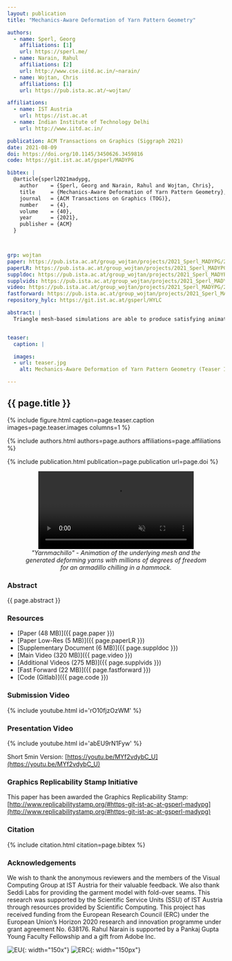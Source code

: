 ```yaml
---
layout: publication
title: "Mechanics-Aware Deformation of Yarn Pattern Geometry"

authors:
  - name: Sperl, Georg
    affiliations: [1]
    url: https://sperl.me/
  - name: Narain, Rahul
    affiliations: [2]
    url: http://www.cse.iitd.ac.in/~narain/
  - name: Wojtan, Chris
    affiliations: [1]
    url: https://pub.ista.ac.at/~wojtan/

affiliations:
  - name: IST Austria
    url: https://ist.ac.at
  - name: Indian Institute of Technology Delhi
    url: http://www.iitd.ac.in/

publication: ACM Transactions on Graphics (Siggraph 2021)
date: 2021-08-09
doi: https://doi.org/10.1145/3450626.3459816
code: https://git.ist.ac.at/gsperl/MADYPG

bibtex: |
  @article{sperl2021madypg,
    author    = {Sperl, Georg and Narain, Rahul and Wojtan, Chris},
    title     = {Mechanics-Aware Deformation of Yarn Pattern Geometry},
    journal   = {ACM Transactions on Graphics (TOG)},
    number    = {4},
    volume    = {40},
    year      = {2021},
    publisher = {ACM}
  }



grp: wojtan
paper: https://pub.ista.ac.at/group_wojtan/projects/2021_Sperl_MADYPG/2021_MADYPG_paper.pdf
paperLR: https://pub.ista.ac.at/group_wojtan/projects/2021_Sperl_MADYPG/2021_MADYPG_paper_lowres.pdf
suppldoc: https://pub.ista.ac.at/group_wojtan/projects/2021_Sperl_MADYPG/2021_MADYPG_supplementary.pdf
supplvids: https://pub.ista.ac.at/group_wojtan/projects/2021_Sperl_MADYPG/2021_MADYPG_suppl_videos.zip
video: https://pub.ista.ac.at/group_wojtan/projects/2021_Sperl_MADYPG/2021_MADYPG_video.mp4
fastforward: https://pub.ista.ac.at/group_wojtan/projects/2021_Sperl_MADYPG/2021_MADYPG_fastforward.mov
repository_hylc: https://git.ist.ac.at/gsperl/HYLC

abstract: |
  Triangle mesh-based simulations are able to produce satisfying animations of knitted and woven cloth; however, they lack the rich geometric detail of yarn-level simulations. Naive texturing approaches do not consider yarn-level physics, while full yarn-level simulations may become prohibitively expensive for large garments. We propose a method to animate yarn-level cloth geometry on top of an underlying deforming mesh in a mechanics-aware fashion. Using triangle strains to interpolate precomputed yarn geometry, we are able to reproduce effects such as knit loops tightening under stretching. In combination with precomputed mesh animation or real-time mesh simulation, our method is able to animate yarn-level cloth in real-time at large scales.


teaser:
  caption: |

  images:
  - url: teaser.jpg
    alt: Mechanics-Aware Deformation of Yarn Pattern Geometry (Teaser Image)

---
```


## {{ page.title }}

{% include figure.html caption=page.teaser.caption images=page.teaser.images columns=1 %}

{% include authors.html authors=page.authors affiliations=page.affiliations %}

{% include publication.html publication=page.publication url=page.doi %}

<!-- <img src="yarnmachillo.gif" /> -->
<figure style="text-align:center; margin: auto; max-width: 440px;">
  <video id="vid" width="360" autoplay loop muted>
    <source src="yarnmachillo.webm" type="video/webm">
    <source src="yarnmachillo.mp4" type="video/mp4">
    <p>(Unfortunately, your browser does not show the &lt;video&gt; tag. Here's a <a href="yarnmachillo.mp4">manual link</a>.)</p>
  </video>
  <figcaption><i>"Yarnmachillo" - Animation of the underlying mesh and the generated deforming yarns with millions of degrees of freedom for an armadillo chilling in a hammock.</i></figcaption>
</figure>

### Abstract

{{ page.abstract }}

### Resources

* [Paper (48 MB)]({{ page.paper }})
* [Paper Low-Res (5 MB)]({{ page.paperLR }})
* [Supplementary Document (6 MB)]({{ page.suppldoc }})
* [Main Video (320 MB)]({{ page.video }})
* [Additional Videos (275 MB)]({{ page.supplvids }})
* [Fast Forward (22 MB)]({{ page.fastforward }})
* [Code (Gitlab)]({{ page.code }})

<!--
* [Pattern Optimization Code]({{ page.repository_hylc }})
-->

### Submission Video

{% include youtube.html id='rO10fjzOzWM' %}

### Presentation Video

{% include youtube.html id='abEU9rN1Fyw' %}

Short 5min Version: [https://youtu.be/MYf2vdybC_U](https://youtu.be/MYf2vdybC_U)

### Graphics Replicability Stamp Initiative

This paper has been awarded the Graphics Replicability Stamp: [http://www.replicabilitystamp.org/#https-git-ist-ac-at-gsperl-madypg](http://www.replicabilitystamp.org/#https-git-ist-ac-at-gsperl-madypg)

### Citation

{% include citation.html citation=page.bibtex %}


### Acknowledgements
We wish to thank the anonymous reviewers and the members of the Visual Computing Group at IST Austria for their valuable feedback. We also thank Seddi Labs for providing the garment model with fold-over seams.
This research was supported by the Scientific Service Units (SSU) of IST Austria through resources provided by Scientific Computing. This project has received funding from the European Research Council (ERC) under the European Union’s Horizon 2020 research and innovation programme under grant agreement No. 638176. Rahul Narain is supported by a Pankaj Gupta Young Faculty Fellowship and a gift from Adobe Inc.

![EU](flag_yellow_low.jpg){: width="150x"}
![ERC](LOGO-ERC.jpg){: width="150px"}
